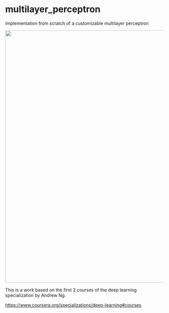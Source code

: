 # multilayer_perceptron
Implementation from scratch of a customizable multilayer perceptron

<img src="https://github.com/user-attachments/assets/1d51224a-bfba-4c43-944e-ffe02a65607f" width="800" height="800">

This is a work based on the first 2 courses of the deep learning specialization by Andrew Ng.

https://www.coursera.org/specializations/deep-learning#courses
